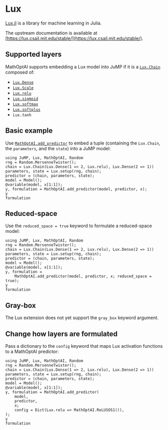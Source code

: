 # Lux

[Lux.jl](https://github.com/LuxDL/Lux.jl) is a library for machine learning in
Julia.

The upstream documentation is available at
[https://lux.csail.mit.edu/stable/](https://lux.csail.mit.edu/stable/).

## Supported layers

MathOptAI supports embedding a Lux model into JuMP if it is a
[`Lux.Chain`](https://lux.csail.mit.edu/stable/api/Lux/layers#Lux.Chain)
composed of:

 * [`Lux.Dense`](https://lux.csail.mit.edu/stable/api/Lux/layers#Lux.Dense)
 * [`Lux.Scale`](https://lux.csail.mit.edu/stable/api/Lux/layers#Lux.Scale)
 * [`Lux.relu`](https://fluxml.ai/NNlib.jl/stable/reference/#NNlib.relu)
 * [`Lux.sigmoid`](https://fluxml.ai/NNlib.jl/stable/reference/#NNlib.sigmoid)
 * [`Lux.softmax`](https://fluxml.ai/NNlib.jl/stable/reference/#NNlib.softmax)
 * [`Lux.softplus`](https://fluxml.ai/NNlib.jl/stable/reference/#NNlib.softplus)
 * `Lux.tanh`

## Basic example

Use [`MathOptAI.add_predictor`](@ref) to embed a tuple (containing the
`Lux.Chain`, the `parameters`, and the `state`) into a JuMP model:

```@repl
using JuMP, Lux, MathOptAI, Random
rng = Random.MersenneTwister();
chain = Lux.Chain(Lux.Dense(1 => 2, Lux.relu), Lux.Dense(2 => 1))
parameters, state = Lux.setup(rng, chain);
predictor = (chain, parameters, state);
model = Model();
@variable(model, x[1:1]);
y, formulation = MathOptAI.add_predictor(model, predictor, x);
y
formulation
```

## Reduced-space

Use the `reduced_space = true` keyword to formulate a reduced-space model:

```@repl
using JuMP, Lux, MathOptAI, Random
rng = Random.MersenneTwister();
chain = Lux.Chain(Lux.Dense(1 => 2, Lux.relu), Lux.Dense(2 => 1))
parameters, state = Lux.setup(rng, chain);
predictor = (chain, parameters, state);
model = Model();
@variable(model, x[1:1]);
y, formulation =
    MathOptAI.add_predictor(model, predictor, x; reduced_space = true);
y
formulation
```

## Gray-box

The Lux extension does not yet support the `gray_box` keyword argument.

## Change how layers are formulated

Pass a dictionary to the `config` keyword that maps Lux activation functions to
a MathOptAI predictor:

```@repl
using JuMP, Lux, MathOptAI, Random
rng = Random.MersenneTwister();
chain = Lux.Chain(Lux.Dense(1 => 2, Lux.relu), Lux.Dense(2 => 1))
parameters, state = Lux.setup(rng, chain);
predictor = (chain, parameters, state);
model = Model();
@variable(model, x[1:1]);
y, formulation = MathOptAI.add_predictor(
    model,
    predictor,
    x;
    config = Dict(Lux.relu => MathOptAI.ReLUSOS1()),
);
y
formulation
```
